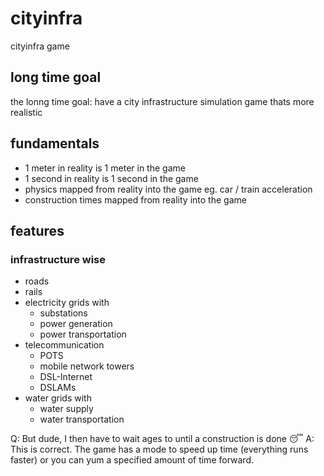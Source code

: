 # cityinfra
cityinfra game

## long time goal
the lonng time goal: have a city infrastructure simulation game thats more realistic

## fundamentals
* 1 meter in reality is 1 meter in the game
* 1 second in reality is 1 second in the game
* physics mapped from reality into the game eg. car / train acceleration
* construction times mapped from reality into the game

## features
### infrastructure wise
* roads
* rails
* electricity grids with
    * substations
    * power generation
    * power transportation
* telecommunication
    * POTS
    * mobile network towers
    * DSL-Internet
    * DSLAMs
* water grids with
    * water supply
    * water transportation
    
    
Q: But dude, I then have to wait ages to until a construction is done 😴
A: This is correct. The game has a mode to speed up time (everything runs faster) or you can yum a specified amount of time forward.
